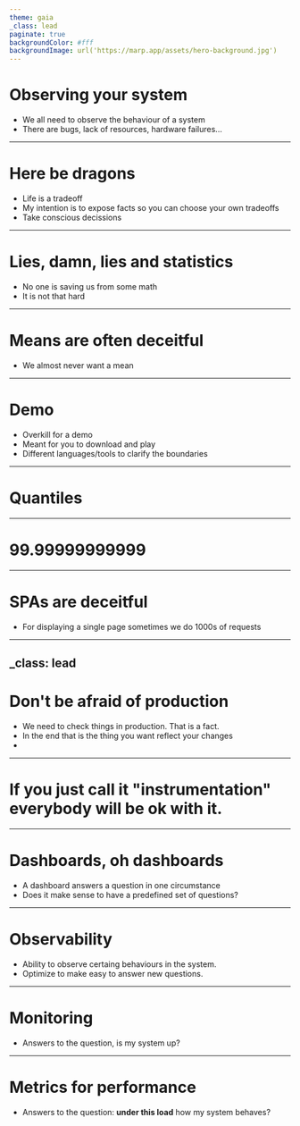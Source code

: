 ```yaml
---
theme: gaia
_class: lead
paginate: true
backgroundColor: #fff
backgroundImage: url('https://marp.app/assets/hero-background.jpg')
---
```


# Observing your system

 - We all need to observe the behaviour of a system
 - There are bugs, lack of resources, hardware failures...

---

# Here be dragons

 - Life is a tradeoff
 - My intention is to expose facts so you can choose your own tradeoffs
 - Take conscious decissions

---

# Lies, damn, lies and statistics

 - No one is saving us from some math
 - It is not that hard

---

# Means are often deceitful

- We almost never want a mean

---

# Demo

 - Overkill for a demo
 - Meant for you to download and play
 - Different languages/tools to clarify the boundaries

---

# Quantiles

---

# 99.99999999999

---

# SPAs are deceitful

- For displaying a single page sometimes we do 1000s of requests

---
_class: lead
---

# Don't be afraid of production

- We need to check things in production. That is a fact.
- In the end that is the thing you want reflect your changes
-

---

# If you just call it "instrumentation" everybody will be ok with it.

---

# Dashboards, oh dashboards

- A dashboard answers a question in one circumstance
- Does it make sense to have a predefined set of questions?


---

# Observability

- Ability to observe certaing behaviours in the system.
- Optimize to make easy to answer new questions.

---

# Monitoring

- Answers to the question, is my system up?

---

# Metrics for performance

- Answers to the question: **under this load** how my system behaves?

